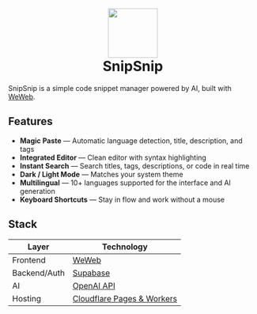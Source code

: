 # <div align="center"><img src="https://snipsnip.tools/cgi/image/snipsnip_favicon_BlWH_cMzHEbSgmezgT74f.png?width=200&quality=100&height=200" width="100"/></br>SnipSnip</div>

SnipSnip is a simple code snippet manager powered by AI, built with [WeWeb](https://weweb.io/).

## Features

- **Magic Paste** — Automatic language detection, title, description, and tags
- **Integrated Editor** — Clean editor with syntax highlighting
- **Instant Search** — Search titles, tags, descriptions, or code in real time
- **Dark / Light Mode** — Matches your system theme
- **Multilingual** — 10+ languages supported for the interface and AI generation
- **Keyboard Shortcuts** — Stay in flow and work without a mouse

## Stack

| Layer       | Technology |
|-------------|------------|
| Frontend    | [WeWeb](https://weweb.io/) |
| Backend/Auth| [Supabase](https://supabase.com/) |
| AI          | [OpenAI API](https://platform.openai.com/) |
| Hosting     | [Cloudflare Pages & Workers](https://pages.cloudflare.com/) |
